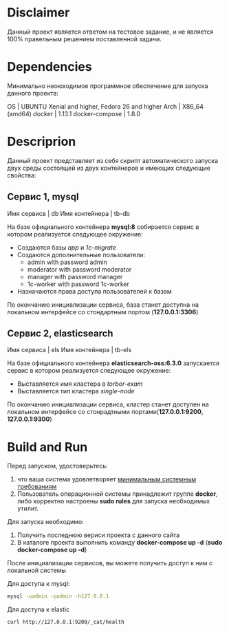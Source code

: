 # Disclaimer

Данный проект является ответом на тестовое задание, и не является 100% правельным решением поставленной задачи.

# Dependencies

Минимально неоюходимое программное обеспечение для запуска данного проекта:

OS | UBUNTU Xenial and higher, Fedora 26 and higher
Arch | X86_64 (amd64)
docker | 1.13.1
docker-compose | 1.8.0

# Descriprion

Данный проект представляет из себя скрипт автоматического запуска двух среды состоящей из двух контейнеров и имеющих следующие свойства:

## Сервис 1, mysql
Имя сервисв | db
Имя контейнера | tb-db

На базе официального контейнера **mysql:8** собирается сервис в котором реализуется следующее окружение:
* Создаются базы *app* и *1c-migrate*
* Создаются дополнительные пользователи:
  - admin with password admin
  - moderator with password moderator
  - manager with password manager
  - 1c-worker with password 1c-worker
* Назначаются права доступа пользователей к базам

По окончанию инициализации сервиса, база станет доступна на локальном интерфейсе со стондартным портом (**127.0.0.1:3306**)

## Сервис 2, elasticsearch
Имя сервиса | els
Имя контейнера | tb-els

На базе официального контейнера **elasticsearch-oss:6.3.0** запускается сервис в котором реализуется следующее окружение:
* Выставляется имя кластера в *torbor-exam*
* Выставляется тип кластера *single-node*

По окончанию инициализации сервиса, кластер станет доступен на локальном интерфейсе со стонрадтными портами(**127.0.0.1:9200**, **127.0.0.1:9300**)

# Build and Run

Перед запуском, удостоверьтесь:
1. что ваша система удовлетворяет [минимальным системным требованиям](#Dependencies)
2. Пользователь операционной системы принадлежит группе **docker**, либо корректно настроены **sudo rules** для запуска необходимых утилит.

Для запуска необходимо:
1. Получить последнюю вериси проекта с данного сайта
2. В каталоге проекта выполнить команду **docker-compose up -d** (**sudo docker-compose up -d**)

После инициализации сервисов, вы можете получить доступ к ним с локальной системы

Для доступа к mysql:
```bash
mysql -uadmin -padmin -h127.0.0.1
```

Для доступа к elastic
```bash
curl http://127.0.0.1:9200/_cat/health
```
